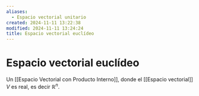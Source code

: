 ```yaml
---
aliases:
  - Espacio vectorial unitario
created: 2024-11-11 13:22:38
modified: 2024-11-11 13:24:24
title: Espacio vectorial euclídeo
---
```


# Espacio vectorial euclídeo

Un [[Espacio Vectorial con Producto Interno]], donde el [[Espacio vectorial]] $V$ es real, es decir $\mathbb{R}^n$.
